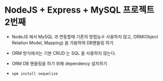 # NodeJS + Express + MySQL 프로젝트 2번째

- NodeJS 에서 MySQL 과 연동할때 기존의 방법능ㄹ 사용하지 않고, ORM(Object Relation Model, Mapping) 을 가용하여 DB핸들링 하기
- ORM 방식에서는 기본 CRUD 는 SQL 을 사용하지 않는다.

- ORM DB 핸들링을 하기 위해 dependency 설치하기
- `npm install sequelize`
